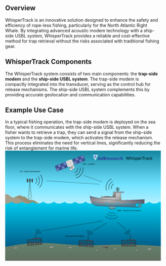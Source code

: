 ## Overview
WhisperTrack is an innovative solution designed to enhance the safety and efficiency of rope-less fishing, particularly for the North Atlantic Right Whale. By integrating advanced acoustic modem technology with a ship-side USBL system, WhisperTrack provides a reliable and cost-effective method for trap retrieval without the risks associated with traditional fishing gear.
## WhisperTrack Components
The WhisperTrack system consists of two main components: the **trap-side modem** and the **ship-side USBL system**. The trap-side modem is compactly integrated into the transducer, serving as the control hub for release mechanisms. The ship-side USBL system complements this by providing accurate geolocation and communication capabilities.
## Example Use Case
In a typical fishing operation, the trap-side modem is deployed on the sea floor, where it communicates with the ship-side USBL system. When a fisher wants to retrieve a trap, they can send a signal from the ship-side system to the trap-side modem, which activates the release mechanism. This process eliminates the need for vertical lines, significantly reducing the risk of entanglement for marine life.
![WhisperTrack](assets/images/popoto/Whispertrack.svg)